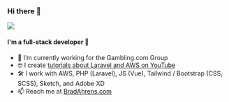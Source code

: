 ### Hi there 👋

![](https://komarev.com/ghpvc/?username=brada1703&color=green)

#### I'm a full-stack developer 👻

- 👔  I’m currently working for the Gambling.com Group
- 🤓  I create [tutorials about Laravel and AWS on YouTube](https://www.youtube.com/channel/UCbn5SdZVLcnfpqmQduD13Nw/)
- 🛠️  I work with AWS, PHP (Laravel), JS (Vue), Tailwind / Bootstrap (CSS, SCSS), Sketch, and Adobe XD
- 📫  Reach me at [BradAhrens.com](https://www.bradahrens.com/)

<!--
**brada1703/brada1703** is a ✨ _special_ ✨ repository because its `README.md` (this file) appears on your GitHub profile.

Here are some ideas to get you started:

- 🔭 I’m currently working on ...
- 🌱 I’m currently learning ...
- 👯 I’m looking to collaborate on ...
- 🤔 I’m looking for help with ...
- 💬 Ask me about ...
- 📫 How to reach me: ...
- 😄 Pronouns: ...
- ⚡ Fun fact: ...
-->
